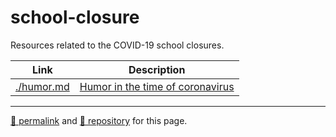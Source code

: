 # school-closure

Resources related to the COVID-19 school closures.

| Link | Description |
| -- | -- |
| [./humor.md](./humor.md) | [Humor in the time of coronavirus](https://isbn.nu/1-4000-3468-X) |

<hr>

[&#128279; permalink](https://psb-david-petty.github.io/school-closure/) and [&#128297; repository](https://github.com/psb-david-petty/school-closure/) for this page.
